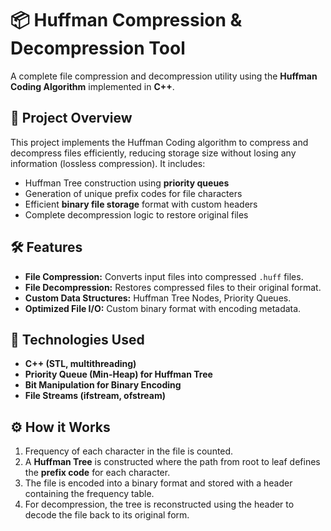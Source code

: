 # 📦 Huffman Compression & Decompression Tool

A complete file compression and decompression utility using the **Huffman Coding Algorithm** implemented in **C++**.

## 📂 Project Overview

This project implements the Huffman Coding algorithm to compress and decompress files efficiently, reducing storage size without losing any information (lossless compression). It includes:

- Huffman Tree construction using **priority queues**
- Generation of unique prefix codes for file characters
- Efficient **binary file storage** format with custom headers
- Complete decompression logic to restore original files


## 🛠️ Features

- **File Compression:** Converts input files into compressed `.huff` files.
- **File Decompression:** Restores compressed files to their original format.
- **Custom Data Structures:** Huffman Tree Nodes, Priority Queues.
- **Optimized File I/O:** Custom binary format with encoding metadata.



## 🚀 Technologies Used

- **C++ (STL, multithreading)**
- **Priority Queue (Min-Heap) for Huffman Tree**
- **Bit Manipulation for Binary Encoding**
- **File Streams (ifstream, ofstream)**

## ⚙️ How it Works

1. Frequency of each character in the file is counted.
2. A **Huffman Tree** is constructed where the path from root to leaf defines the **prefix code** for each character.
3. The file is encoded into a binary format and stored with a header containing the frequency table.
4. For decompression, the tree is reconstructed using the header to decode the file back to its original form.

